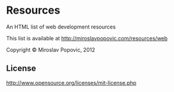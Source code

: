 Resources
=========

An HTML list of web development resources

This list is available at http://miroslavpopovic.com/resources/web

Copyright &copy; Miroslav Popovic, 2012

License
-------
http://www.opensource.org/licenses/mit-license.php